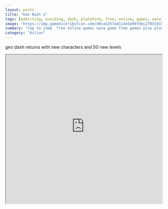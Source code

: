 ```yaml
---
layout: posts
title: "Geo Dash 2"
tags: [addicting, avoiding, dash, plataform, free, online, games, oyna, game, free, games, play, play, games]
image: "https://img.gamedistribution.com/d0ca525fad114e5a99fdbc2703c01598.jpg"
summary: "tap to jump  free online games oyna game free games play play games"
category: "Action"
---
```


geo dash returns with new characters and 50 new levels

<iframe width="100%" height="480px;" src="https://html5.gamedistribution.com/d0ca525fad114e5a99fdbc2703c01598/"></iframe>